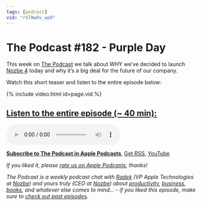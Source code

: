 ```yaml
---
tags: [podcast]
vid: "rVlNwOv_wp0"
---
```


# The Podcast #182 - Purple Day

This week on [The Podcast][p] we talk about WHY we’ve decided to launch [Nozbe 4](https://Nozbe.com/4) today and why it’s a big deal for the future of our company.

Watch this short teaser and listen to the entire episode below:

{% include video.html id=page.vid %}

<!--More-->

## [Listen to the entire episode (~ 40 min):][e]

<audio controls>
<source src="https://files.nozbe.com/podcast/182.mp3" type="audio/mpeg">
</audio>

**[Subscribe to The Podcast in Apple Podcasts][i]**, [Get RSS][rss], [YouTube][y]

*If you liked it, please [rate us on Apple Podcasts][i], thanks!*

*The Podcast is a weekly podcast chat with [Radek][r] (VP Apple Technologies at [Nozbe][n]) and yours truly (CEO at [Nozbe][n]) about [productivity](/tag/productivity), [business](/tag/business), [books](/tag/books), and whatever else comes to mind... - if you liked this episode, make sure to [check out past episodes](/tag/podcast).*

[y]: https://www.youtube.com/channel/UCkWk8xKe3pq_87io7CXBCgQ
[rss]: https://thepodcast.fm/episodes?format=RSS
[e]: https://thepodcast.fm/episodes/182

[p]: https://thepodcast.fm/
[n]: https://nozbe.com/
[r]: https://radex.io/
[i]: https://itunes.apple.com/podcast/the-podcast/id1012329770
[o]: https://ipadonly.com

[pm]: http://productivemag.com/